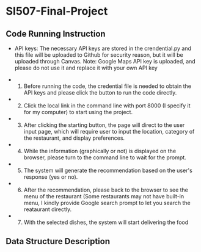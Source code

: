 # SI507-Final-Project



## Code Running Instruction
  - API keys: The necessary API keys are stored in the crendential.py and this file will be uploaded to Github for security reason, but it will be uploaded through 
            Canvas. Note: Google Maps API key is uploaded, and please do not use it and replace it with your own API key
  
  - 1. Before running the code, the credential file is needed to obtain the API keys and please click the button to run the code directly. </br>
  - 2. Click the local link in the command line with port 8000 (I specify it for my computer) to start using the project.</br>
  - 3. After clicking the starting button, the page will direct to the user input page, which will require user to input the location, category of the restaurant, and display preferences. </br>
  - 4. While the information (graphically or not) is displayed on the browser, please turn to the command line to wait for the prompt.</br>
  - 5. The system will generate the recommendation based on the user's response (yes or no).</br>
  - 6. After the recommendation, please back to the browser to see the menu of the restaurant (Some restaurants may not have built-in menu, I kindly provide Google search prompt to let you search the reataurant directly.</br>
  - 7. With the selected dishes, the system will start delivering the food</br>








## Data Structure Description
